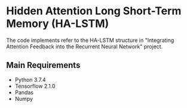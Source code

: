 # Hidden Attention Long Short-Term Memory (HA-LSTM)
The code implements refer to the HA-LSTM structure in "Integrating Attention Feedback into the Recurrent Neural Network" project.
## Main Requirements
* Python 3.7.4
* Tensorflow 2.1.0
* Pandas
* Numpy
